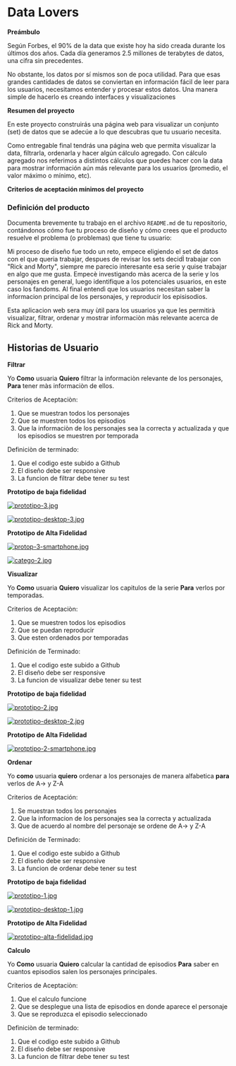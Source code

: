 # Data Lovers

**Preámbulo**

Según Forbes, el 90% de la data que existe hoy ha sido creada durante los últimos dos años. Cada día generamos 2.5 millones de terabytes de datos, una cifra sin precedentes.

No obstante, los datos por sí mismos son de poca utilidad. Para que esas grandes cantidades de datos se conviertan en información fácil de leer para los usuarios, necesitamos entender y procesar estos datos. Una manera simple de hacerlo es creando interfaces y visualizaciones

**Resumen del proyecto**

En este proyecto construirás una página web para visualizar un conjunto (set) de datos que se adecúe a lo que descubras que tu usuario necesita.

Como entregable final tendrás una página web que permita visualizar la data, filtrarla, ordenarla y hacer algún cálculo agregado. Con cálculo agregado nos referimos a distintos cálculos que puedes hacer con la data para mostrar información aún más relevante para los usuarios (promedio, el valor máximo o mínimo, etc).

**Criterios de aceptación mínimos del proyecto**
### Definición del producto

Documenta brevemente tu trabajo en el archivo `README.md` de tu repositorio,
contándonos cómo fue tu proceso de diseño y cómo crees que el producto resuelve
el problema (o problemas) que tiene tu usuario:

Mi proceso de diseño fue todo un reto, empece eligiendo el set de datos con el que queria trabajar, despues de revisar los sets decidÌ trabajar con "Rick and Morty", siempre me parecio interesante esa serie y quise trabajar en algo que me gusta.
Empecè investigando màs acerca de la serie y los personajes en general, luego identifique a los potenciales usuarios, en este caso los fandoms. Al final entendì que los usuarios necesitan saber la informacion principal de los personajes, y reproducir los episisodios.

Esta aplicacion web sera muy ùtil para los usuarios ya que les permitirà visualizar, filtrar, ordenar y mostrar informaciòn màs relevante acerca de Rick and Morty.

## Historias de Usuario

**Filtrar**

Yo **Como** usuaria **Quiero** filtrar la informaciòn relevante de los personajes, **Para** tener màs informaciòn de ellos.

Criterios de Aceptaciòn:
1. Que se muestran todos los personajes
2. Que se muestren todos los episodios
3. Que la informaciòn de los personajes sea la correcta y actualizada y que los episodios se muestren por temporada

Definiciòn de terminado:
1. Que el codigo este subido a Github
2. El diseño debe ser responsive
3. La funcion de filtrar debe tener su test

**Prototipo de baja fidelidad**

[![prototipo-3.jpg](https://i.postimg.cc/y84w20c2/prototipo-3.jpg)](https://postimg.cc/YhRnWGXx)

[![prototipo-desktop-3.jpg](https://i.postimg.cc/d1xf6CJH/prototipo-desktop-3.jpg)](https://postimg.cc/tZFDCYZW)

**Prototipo de Alta Fidelidad**

[![protop-3-smartphone.jpg](https://i.postimg.cc/7hhtzJWr/protop-3-smartphone.jpg)](https://postimg.cc1VxKhXSv)

[![catego-2.jpg](https://i.postimg.cc/xT3yQ3jx/catego-2.jpg)](https://postimg.cc/YhjmfgWY)



**Visualizar**

Yo **Como** usuaria **Quiero** visualizar los capitulos de la serie **Para** verlos por temporadas.

Criterios de Aceptaciòn:
1. Que se muestren todos los episodios
2. Que se puedan reproducir
3. Que esten ordenados por temporadas

Definición de Terminado:
1. Que el codigo este subido a Github
2. El diseño debe ser responsive
3. La funcion de visualizar debe tener su test

**Prototipo de baja fidelidad**

[![prototipo-2.jpg](https://i.postimg.cc/0jzT1ft1/prototipo-2.jpg)](https://postimg.cc/XB0HwwSs)

[![prototipo-desktop-2.jpg](https://i.postimg.cc/y65qXMd1/prototipo-desktop-2.jpg)](https://postimg.ccXXwDnDdm)

**Prototipo de Alta Fidelidad**

[![protptipo-2-smartphone.jpg](https://i.postimg.cc/Hk1r0wS4/protptipo-2-smartphone.jpg)](https://postimg.cc/WhSpTkch)


**Ordenar**

Yo **como** usuaria **quiero** ordenar a los personajes de manera alfabetica **para** verlos de  A-> y Z-A

Criterios de Aceptación:
1. Se muestran todos los personajes
2. Que la informacion de los personajes sea la correcta y actualizada
3. Que de acuerdo al nombre del personaje se ordene de A-> y Z-A

Definición de Terminado:
1. Que el codigo este subido a Github
2. El diseño debe ser responsive
3. La funcion de ordenar debe tener su test

**Prototipo de baja fidelidad**

[![prototipo-1.jpg](https://i.postimg.cc/28bDszJL/prototipo-1.jpg)](https://postimg.cc/qzTSndpp)


[![prototipo-desktop-1.jpg](https://i.postimg.cc/W4jcq040/prototipo-desktop-1.jpg)](https://postimg.cc/G4M5Z8Gp)


**Prototipo de Alta Fidelidad**

[![prototipo-alta-fidelidad.jpg](https://i.postimg.cc/Bns1z1D5/prototipo-alta-fidelidad.jpg)](https://postimgcc/4mLd7yWn)


**Calculo**

Yo **Como** usuaria **Quiero** calcular la cantidad de episodios **Para** saber en cuantos episodios salen los personajes principales.

Criterios de Aceptaciòn:
1. Que el calculo funcione
2. Que se desplegue una lista de episodios en donde aparece el personaje
3. Que se reproduzca el episodio seleccionado


Definiciòn de terminado:
1. Que el codigo este subido a Github
2. El diseño debe ser responsive
3. La funcion de filtrar debe tener su test

